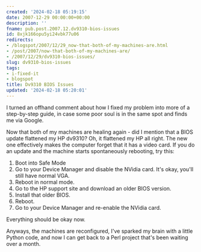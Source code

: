 ```yaml
---
created: '2024-02-18 05:19:15'
date: 2007-12-29 00:00:00+00:00
description: ''
fname: pub.post.2007.12.dv9310-bios-issues
id: 8xjk166opu5yi24vbk77u06
redirects:
- /blogspot/2007/12/29_now-that-both-of-my-machines-are.html
- /post/2007/now-that-both-of-my-machines-are/
- /2007/12/29/dv9310-bios-issues/
slug: dv9310-bios-issues
tags:
- i-fixed-it
- blogspot
title: Dv9310 BIOS Issues
updated: '2024-02-18 05:20:01'
---
```


I turned an offhand comment about how I fixed my problem into more of a step-by-step guide, in case some poor soul is in the same spot and finds me via Google.

Now that both of my machines are healing again - did I mention that a BIOS update flattened my HP dv9310? Oh, it flattened my HP all right. The new one effectively  makes the computer forget that it has a video card. If you do an update and the machine starts spontaneously rebooting, try this:

1. Boot into Safe Mode
2. Go to your Device Manager and disable the NVidia card. It's okay, you'll still have normal VGA.
3. Reboot in normal mode.
4. Go to the HP support site and download an older BIOS version.
5. Install that older BIOS.
6. Reboot.
7. Go to your Device Manager and re-enable the NVidia card.

Everything should be okay now.

Anyways, the machines are reconfigured, I've sparked my brain with a little Python code, and now I can get back to a Perl project that's been waiting over a month.